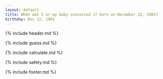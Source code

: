 ```yaml
---
layout: default
title: When was I or my baby conceived if born on December 12, 1903?
birthday: Dec 12, 1903
---
```


{% include header.md %}

{% include guess.md %}

{% include calculate.md %}

{% include safety.md %}

{% include footer.md %}



